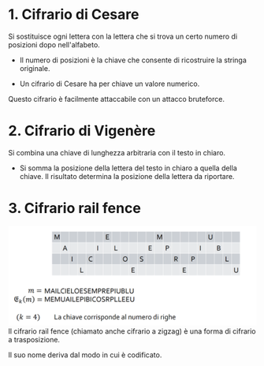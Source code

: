 # 1. Cifrario di Cesare
Si sostituisce ogni lettera con la lettera che si trova un certo numero di posizioni dopo nell'alfabeto.

- Il numero di posizioni è la chiave che consente di ricostruire la stringa originale.

- Un cifrario di Cesare ha per chiave un valore numerico.

Questo cifrario è facilmente attaccabile con un attacco bruteforce.

# 2. Cifrario di Vigenère
Si combina una chiave di lunghezza arbitraria con il testo in chiaro.

- Si somma la posizione della lettera del testo in chiaro a quella della chiave. Il risultato determina la posizione della lettera da riportare.

# 3. Cifrario rail fence 
![](/Cifrario%20Rail%20Fence/rail_fence.png)
Il cifrario rail fence (chiamato anche cifrario a zigzag) è una forma di cifrario a trasposizione. 

Il suo nome deriva dal modo in cui è codificato.